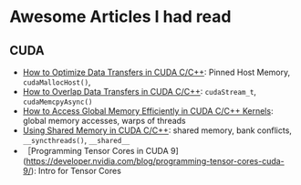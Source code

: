 # Awesome Articles I had read

## CUDA
 - [How to Optimize Data Transfers in CUDA C/C++](https://developer.nvidia.com/blog/how-optimize-data-transfers-cuda-cc/): Pinned Host Memory, ``cudaMallocHost()``, 
 - [How to Overlap Data Transfers in CUDA C/C++](https://developer.nvidia.com/blog/how-overlap-data-transfers-cuda-cc/): ``cudaStream_t``, ``cudaMemcpyAsync()``
 - [How to Access Global Memory Efficiently in CUDA C/C++ Kernels](https://developer.nvidia.com/blog/how-access-global-memory-efficiently-cuda-c-kernels/): global memory accesses, warps of threads
 - [Using Shared Memory in CUDA C/C++](https://developer.nvidia.com/blog/using-shared-memory-cuda-cc/): shared memory, bank conflicts, ``__syncthreads()``, ``__shared__``
 - ［Programming Tensor Cores in CUDA 9](https://developer.nvidia.com/blog/programming-tensor-cores-cuda-9/): Intro for Tensor Cores
